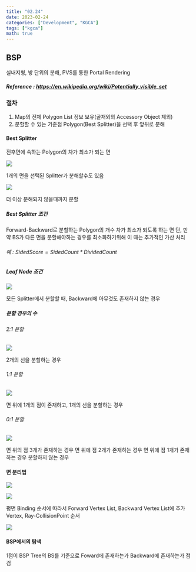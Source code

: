 ```yaml
---
title: "02.24"
date: 2023-02-24
categories: ["Development", "KGCA"]
tags: ["kgca"]
math: true
---
```

## BSP
실내지형, 방 단위의 분해, PVS를 통한 Portal Rendering
##### _Reference_ : https://en.wikipedia.org/wiki/Potentially_visible_set

### 절차
1. Map의 전체 Polygon List 정보 보유(골재외의 Accessory Object 제외)
2. 분할할 수 있는 기준점 Polygon(Best Splitter)을 선택 후 앞뒤로 분해

#### Best Splitter
전후면에 속하는 Polygon의 차가 최소가 되는 면

![](/images/87120460-622d-4c08-9893-15253fe7847a-image.PNG)

1개의 면을 선택된 Splitter가 분해할수도 있음

![](/images/e03b9f91-8e30-4259-82dd-809e22da7ead-image.PNG)

더 이상 분해되지 않을때까지 분할

##### Best Splitter 조건
Forward-Backward로 분할하는 Polygon의 개수 차가 최소가 되도록 하는 면
단, 만약 BS가 다른 면을 분할해야하는 경우를 최소화하기위해 이 때는 추가적인 가산 처리
###### 예 : $SidedScore = SidedCount * DividedCount$

##### Leaf Node 조건

![](/images/f2064bfd-0c72-447f-a10e-7466ca42a84c-image.PNG)

모든 Splitter에서 분할할 때, Backward에 아무것도 존재하지 않는 경우

##### 분할 경우의 수
###### 2:1 분할

![](/images/0d100947-4606-4b0e-82fc-af2ade4ae3f6-image.PNG)

2개의 선을 분할하는 경우

###### 1:1 분할

![](/images/9ceb9c32-5e6e-4070-8c47-50b997be5843-image.PNG)

면 위에 1개의 점이 존재하고, 1개의 선을 분할하는 경우

###### 0:1 분할

![](/images/cf77c15c-0081-4f5d-9b9c-c285b2cde6c6-image.PNG)

면 위의 점 3개가 존재하는 경우
면 위에 점 2개가 존재하는 경우
면 위에 점 1개가 존재하는 경우
분할하지 않는 경우

#### 면 분리법

![](/images/a4a3e676-7223-4e73-90d2-e138015f44b9-image.PNG)

![](/images/404f37cf-ae22-4e0d-9e1e-0984410fb962-image.PNG)

평면 Binding 순서에 따라서 Forward Vertex List, Backward Vertex List에 추가
Vertex, Ray-CollisionPoint 순서

![](/images/0300ecb8-a18c-4b90-b311-84796a2ad0c1-image.PNG)

#### BSP에서의 탐색
1점이 BSP Tree의 BS를 기준으로 Foward에 존재하는가 Backward에 존재하는가 점검